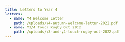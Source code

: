 ```yaml
---
title: Letters to Year 4
letters:
  - name: Y4 Welcome Letter
    path: /uploads/y4-autumn-welcome-letter-2022.pdf
  - name: Y3/4 Touch Rugby Oct 2022
    path: /uploads/y3-and-y4-touch-rugby-oct-2022.pdf
---
```

